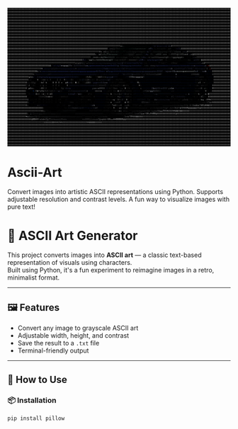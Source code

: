 
<p align="center">
  <img src="ascii_car.png" alt="ASCII Art Banner" width="800px">
</p>

# Ascii-Art
Convert images into artistic ASCII representations using Python. Supports adjustable resolution and contrast levels. A fun way to visualize images with pure text!


# 🎨 ASCII Art Generator

This project converts images into **ASCII art** — a classic text-based representation of visuals using characters.  
Built using Python, it's a fun experiment to reimagine images in a retro, minimalist format.

---

## 🖼️ Features

- Convert any image to grayscale ASCII art
- Adjustable width, height, and contrast
- Save the result to a `.txt` file
- Terminal-friendly output

---

## 🚀 How to Use

### 📦 Installation

```bash
pip install pillow
